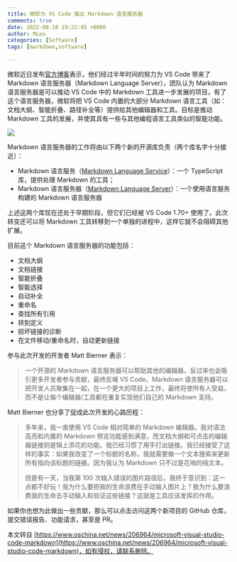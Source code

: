 ```yaml
---
title: 微软为 VS Code 推出 Markdown 语言服务器
comments: true
date: 2022-08-10 19:22:45 +0800
author: MLeo
categories: [Software]
tags: [markdown,software]

---
```


微软近日发布[官方博客](https://www.oschina.net/action/GoToLink?url=https%3A%2F%2Fcode.visualstudio.com%2Fblogs%2F2022%2F08%2F16%2Fmarkdown-language-server)表示，他们经过半年时间的努力为 VS Code 带来了 Markdown 语言服务器（Markdown Language Server），团队认为 Markdown 语言服务器是可以推动 VS Code 中的 Markdown 工具进一步发展的项目，有了这个语言服务器，微软将把 VS Code 内置的大部分 Markdown 语言工具（如：文档大纲、智能折叠、路径补全等）提供给其他编辑器和工具。目标是推动 Markdown 工具的发展，并使其具有一些与其他编程语言工具类似的智能功能。

![](https://oscimg.oschina.net/oscnet/up-91c76daaea2f06afdeb7201260025baa9ed.png)

Markdown 语言服务器的工作将由以下两个新的开源库负责（两个库名字十分接近）：

*   Markdown 语言服务（[Markdown Language Service](https://www.oschina.net/action/GoToLink?url=https%3A%2F%2Fgithub.com%2Fmicrosoft%2Fvscode-markdown-languageservice)）：一个 TypeScript 库，提供处理 Markdown 的工具；
*   Markdown 语言服务器（[Markdown Language Server](https://www.oschina.net/action/GoToLink?url=https%3A%2F%2Fgithub.com%2Fmicrosoft%2Fvscode%2Ftree%2Fmain%2Fextensions%2Fmarkdown-language-features%2Fserver)）：一个使用语言服务构建的 Markdown 语言服务器

上述这两个库现在还处于早期阶段，但它们已经被 VS Code 1.70+ 使用了。此次转变还可以将 Markdown 工具转移到一个单独的进程中，这样它就不会阻碍其他扩展。

目前这个 Markdown 语言服务器的功能包括：

*   文档大纲
*   文档链接
*   智能折叠
*   智能选择
*   自动补全
*   重命名
*   查找所有引用
*   转到定义
*   损坏链接的诊断
*   在文件移动/重命名时，自动更新链接

参与此次开发的开发者 Matt Bierner 表示：

> 一个开源的 Markdown 语言服务器可以帮助其他的编辑器，反过来也会吸引更多开发者参与贡献，最终反哺 VS Code。Markdown 语言服务器可以把开发人员聚集在一起，在一个更大的项目上工作，最终将使所有人受益，而不是让每个编辑器/工具都在重复实现他们自己的 Markdown 支持。

Matt Bierner 也分享了促成此次开发的心路历程：

> 多年来，我一直使用 VS Code 相对简单的 Markdown 编辑器。我对语法高亮和内置的 Markdown 预览功能感到满意，而文档大纲和可点击的编辑器链接则是锦上添花的功能。我已经习惯了用手打出链接。我已经接受了这样的事实：如果我改变了一个标题的名称，我就需要做一个文本搜索来更新所有指向该标题的链接。因为我认为 Markdown 只不过是花哨的纯文本。
> 
> 但是有一天，当我第 100 次输入错误的图片路径后，我终于意识到：这一点都不好玩！我为什么要把我的生命浪费在手动输入图片上？我为什么要浪费我的生命去手动输入和验证这些链接？这就是工具应该发挥的作用。

如果你也想为此做出一些贡献，那么可以点击访问这两个新项目的 GitHub 仓库，提交错误报告、功能请求，甚至是 PR。

  

本文转自 [https://www.oschina.net/news/206964/microsoft-visual-studio-code-markdown](https://www.oschina.net/news/206964/microsoft-visual-studio-code-markdown)，如有侵权，请联系删除。